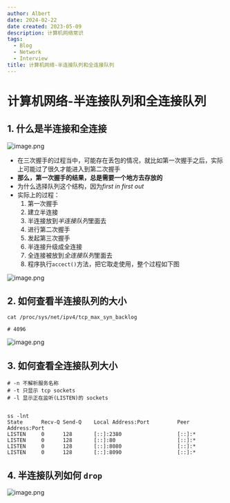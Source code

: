 ```yaml
---
author: Albert
date: 2024-02-22
date created: 2023-05-09
description: 计算机网络常识
tags:
  - Blog
  - Network
  - Interview
title: 计算机网络-半连接队列和全连接队列
---
```


# 计算机网络-半连接队列和全连接队列

## 1. 什么是半连接和全连接

![image.png](https://img-20221128.oss-cn-shanghai.aliyuncs.com/img-2022-11/20230423161625.png)

- 在三次握手的过程当中，可能存在丢包的情况，就比如第一次握手之后，实际上可能过了很久才能进入到第二次握手
- **那么，第一次握手的结果，总是需要一个地方去存放的**
- 为什么选择队列这个结构，因为*first in first out*
- 实际上的过程：
  1. 第一次握手
  2. 建立半连接
  3. 半连接放到*半连接队列*里面去
  4. 进行第二次握手
  5. 发起第三次握手
  6. 半连接升级成全连接
  7. 全连接被放到*全连接队列*里面去
  8. 程序执行`accect()`方法，把它取走使用，整个过程如下图

![image.png](https://img-20221128.oss-cn-shanghai.aliyuncs.com/img-2022-11/20230423162410.png)

## 2. 如何查看半连接队列的大小

```shell
cat /proc/sys/net/ipv4/tcp_max_syn_backlog

# 4096
```

![image.png](https://img-20221128.oss-cn-shanghai.aliyuncs.com/img-2023-05/20231201144600.png)

## 3. 如何查看全连接队列大小

```shell
# -n 不解析服务名称
# -t 只显示 tcp sockets
# -l 显示正在监听(LISTEN)的 sockets


ss -lnt
State      Recv-Q Send-Q    Local Address:Port         Peer Address:Port
LISTEN     0      128       [::]:2380                  [::]:*
LISTEN     0      128       [::]:80                    [::]:*
LISTEN     0      128       [::]:8080                  [::]:*
LISTEN     0      128       [::]:8090                  [::]:*
```

## 4. 半连接队列如何 `drop`

![image.png](https://img-20221128.oss-cn-shanghai.aliyuncs.com/img-2023-05/20231201144805.png)
